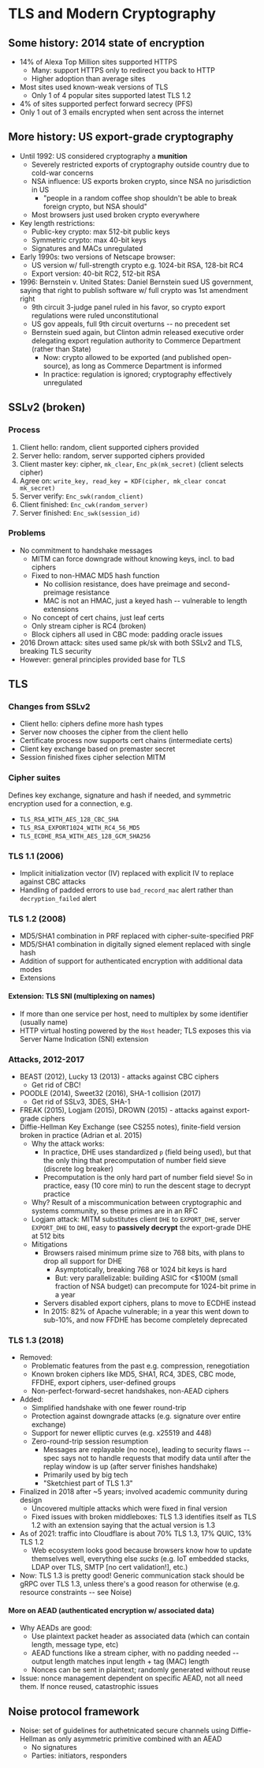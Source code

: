 # TLS and Modern Cryptography

## Some history: 2014 state of encryption

* 14% of Alexa Top Million sites supported HTTPS
    - Many: support HTTPS only to redirect you back to HTTP
    - Higher adoption than average sites
* Most sites used known-weak versions of TLS
    - Only 1 of 4 popular sites supported latest TLS 1.2
* 4% of sites supported perfect forward secrecy (PFS)
* Only 1 out of 3 emails encrypted when sent across the internet

## More history: US export-grade cryptography

* Until 1992: US considered cryptography a **munition**
    - Severely restricted exports of cryptography outside country due to cold-war concerns
    - NSA influence: US exports broken crypto, since NSA no jurisdiction in US
        - "people in a random coffee shop shouldn't be able to break foreign crypto, but NSA should"
    - Most browsers just used broken crypto everywhere
* Key length restrictions:
    - Public-key crypto: max 512-bit public keys
    - Symmetric crypto: max 40-bit keys
    - Signatures and MACs unregulated
* Early 1990s: two versions of Netscape browser:
    - US version w/ full-strength crypto e.g. 1024-bit RSA, 128-bit RC4
    - Export version: 40-bit RC2, 512-bit RSA
* 1996: Bernstein v. United States: Daniel Bernstein sued US government, saying that right to publish software w/ full crypto was 1st amendment right
    - 9th circuit 3-judge panel ruled in his favor, so crypto export regulations were ruled unconstitutional
    - US gov appeals, full 9th circuit overturns -- no precedent set
    - Bernstein sued again, but Clinton admin released executive order delegating export regulation authority to Commerce Department (rather than State)
        - Now: crypto allowed to be exported (and published open-source), as long as Commerce Department is informed
        - In practice: regulation is ignored; cryptography effectively unregulated

## SSLv2 (broken)

### Process

1. Client hello: random, client supported ciphers provided
2. Server hello: random, server supported ciphers provided
3. Client master key: cipher, `mk_clear`, `Enc_pk(mk_secret)` (client selects cipher)
4. Agree on: `write_key, read_key = KDF(cipher, mk_clear concat mk_secret)`
5. Server verify: `Enc_swk(random_client)`
6. Client finished: `Enc_cwk(random_server)`
7. Server finished: `Enc_swk(session_id)`

### Problems

* No commitment to handshake messages
    - MITM can force downgrade without knowing keys, incl. to bad ciphers
    - Fixed to non-HMAC MD5 hash function
        - No collision resistance, does have preimage and second-preimage resistance
        - MAC is not an HMAC, just a keyed hash -- vulnerable to length extensions
    - No concept of cert chains, just leaf certs
    - Only stream cipher is RC4 (broken)
    - Block ciphers all used in CBC mode: padding oracle issues
* 2016 Drown attack: sites used same pk/sk with both SSLv2 and TLS, breaking TLS security
* However: general principles provided base for TLS

## TLS

### Changes from SSLv2

* Client hello: ciphers define more hash types
* Server now chooses the cipher from the client hello
* Certificate process now supports cert chains (intermediate certs)
* Client key exchange based on premaster secret
* Session finished fixes cipher selection MITM

### Cipher suites

Defines key exchange, signature and hash if needed, and symmetric encryption used for a connection, e.g.

* `TLS_RSA_WITH_AES_128_CBC_SHA`
* `TLS_RSA_EXPORT1024_WITH_RC4_56_MD5`
* `TLS_ECDHE_RSA_WITH_AES_128_GCM_SHA256`

### TLS 1.1 (2006)

* Implicit initialization vector (IV) replaced with explicit IV to replace against CBC attacks
* Handling of padded errors to use `bad_record_mac` alert rather than `decryption_failed` alert

### TLS 1.2 (2008)

* MD5/SHA1 combination in PRF replaced with cipher-suite-specified PRF
* MD5/SHA1 combination in digitally signed element replaced with single hash
* Addition of support for authenticated encryption with additional data modes
* Extensions

#### Extension: TLS SNI (multiplexing on names)

* If more than one service per host, need to multiplex by some identifier (usually name)
* HTTP virtual hosting powered by the `Host` header; TLS exposes this via Server Name Indication (SNI) extension

### Attacks, 2012-2017

* BEAST (2012), Lucky 13 (2013) - attacks against CBC ciphers
    - Get rid of CBC!
* POODLE (2014), Sweet32 (2016), SHA-1 collision (2017)
    - Get rid of SSLv3, 3DES, SHA-1
* FREAK (2015), Logjam (2015), DROWN (2015) - attacks against export-grade ciphers
* Diffie-Hellman Key Exchange (see CS255 notes), finite-field version broken in practice (Adrian et al. 2015)
    - Why the attack works:
        - In practice, DHE uses standardized `p` (field being used), but that the only thing that precomputation of number field sieve (discrete log breaker) 
        - Precomputation is the only hard part of number field sieve! So in practice, easy (10 core min) to run the descent stage to decrypt practice
    - Why? Result of a miscommunication between cryptographic and systems community, so these primes are in an RFC
    - Logjam attack: MITM substitutes client `DHE` to `EXPORT_DHE`, server `EXPORT_DHE` to `DHE`, easy to **passively decrypt** the export-grade DHE at 512 bits
    - Mitigations
        - Browsers raised minimum prime size to 768 bits, with plans to drop all support for DHE
            - Asymptotically, breaking 768 or 1024 bit keys is hard
            - But: very parallelizable: building ASIC for <$100M (small fraction of NSA budget) can precompute for 1024-bit prime in a year
        - Servers disabled export ciphers, plans to move to ECDHE instead
        - In 2015: 82% of Apache vulnerable; in a year this went down to sub-10%, and now FFDHE has become completely deprecated

### TLS 1.3 (2018)

* Removed:
    - Problematic features from the past e.g. compression, renegotiation
    - Known broken ciphers like MD5, SHA1, RC4, 3DES, CBC mode, FFDHE, export ciphers, user-defined groups
    - Non-perfect-forward-secret handshakes, non-AEAD ciphers
* Added:
    - Simplified handshake with one fewer round-trip
    - Protection against downgrade attacks (e.g. signature over entire exchange)
    - Support for newer elliptic curves (e.g. x25519 and 448)
    - Zero-round-trip session resumption
        - Messages are replayable (no noce), leading to security flaws -- spec says not to handle requests that modify data until after the replay window is up (after server finishes handshake)
        - Primarily used by big tech
        - "Sketchiest part of TLS 1.3"
* Finalized in 2018 after ~5 years; involved academic community during design
    - Uncovered multiple attacks which were fixed in final version
    - Fixed issues with broken middleboxes: TLS 1.3 identifies itself as TLS 1.2 with an extension saying that the actual version is 1.3
* As of 2021: traffic into Cloudflare is about 70% TLS 1.3, 17% QUIC, 13% TLS 1.2
    - Web ecosystem looks good because browsers know how to update themselves well, everything else *sucks* (e.g. IoT embedded stacks, LDAP over TLS, SMTP [no cert validation!], etc.)
* Now: TLS 1.3 is pretty good! Generic communication stack should be gRPC over TLS 1.3, unless there's a good reason for otherwise (e.g. resource constraints -- see Noise)

#### More on AEAD (authenticated encryption w/ associated data)

* Why AEADs are good:
    - Use plaintext packet header as associated data (which can contain length, message type, etc)
    - AEAD functions like a stream cipher, with no padding needed -- output length matches input length + tag (MAC) length
    - Nonces can be sent in plaintext; randomly generated without reuse
* Issue: nonce management dependent on specific AEAD, not all need them. If nonce reused, catastrophic issues

## Noise protocol framework

* Noise: set of guidelines for authetnicated secure channels using Diffie-Hellman as only asymmetric primitive combined with an AEAD
    - No signatures
    - Parties: initiators, responders